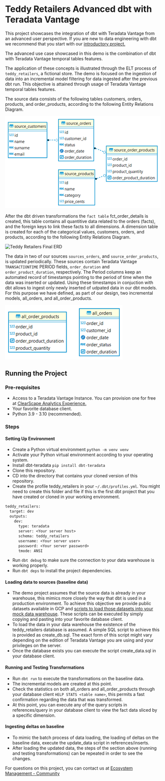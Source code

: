 # Teddy Retailers Advanced dbt with Teradata Vantage

This project showcases the integration of dbt with Teradata Vantage from an advanced user perspective. If you are new to data engineering with dbt we recommend that you start with our [introductory project.](https://github.com/Teradata/jaffle_shop-dev)

The advanced use case showcased in this demo is the combination of dbt with Teradata Vantage temporal tables features.

The application of these concepts is illustrated through the ELT process of `teddy_retailers`, a fictional store. The demo is focused on the ingestion of data into an incremental model filtering for data ingested after the previous dbt run. This objective is attained through usage of Teradata Vantage temporal tables features.

The source data consists of the following tables customers, orders, products, and order_products, according to the following Entity Relations Diagram.

![Teddy Retailers Initial ERD](/etc/teddy_retailers_initial_erd.png)

After the dbt driven transformations the `fact table` fct_order_details is created, this table contains all quantitive data related to the orders (facts), and the foreign keys to link these facts to all dimensions. A dimension table is created for each of the categorical values, customers, orders, and products, according to the following Entity Relations Diagram.

![Teddy Retailers Final ERD](/etc/teddy_retailers_final_erd.png)

The data in two of our sources `sources_orders`, and `source_order_products`, is updated periodically. These sources contain Teradata Vantage `TRANSACTIONTIME` PERIOD fields, `order_duration` and `order_product_duration`, respectively. The Period columns keep an automated record of timestamps pointing to the period of time when the data was inserted or updated. Using these timestamps in conjuction with dbt allows to ingest only newly inserted of udpated data in our dbt models. For this purpose we have defined, as part of our design, two incremental models, all_orders, and all_order_products. 

![Teddy Retailers Incremental ERD](/etc/teddy_incrementals.png)

## Running the Project

### Pre-requisites
* Access to a Teradata Vantage Instance. You can provision one for free at [ClearScape Analytics Experience.](https://clearscape.teradata.com/sign-in)
* Your favorite database client.
* Python 3.9 - 3.10 (recommended).

### Steps
#### Setting Up Environment
* Create a Python virtual environment `python -m venv venv`
* Activate your Python virtual environment according to your operating system.
* Install dbt-teradata `pip install dbt-teradata`
* Clone this repository.
* CD into the directory that contains your cloned version of this repository.
* Create the profile teddy_retailers in your `~/.dbt/profiles.yml`. You might need to create this folder and file if this is the first dbt project that you have created or cloned in your working environment.

```
teddy_retailers:
  target: dev
  outputs:
    dev:
      type: teradata
      server: <Your server host>
      schema: teddy_retailers
      username: <Your server user>
      password: <Your server password>
      tmode: ANSI
```

* Run `dbt debug` to make sure the connection to your data warehouse is working properly. 
* Run `dbt deps` to install the project dependencies. 

#### Loading data to sources (baseline data) 
* The demo project assumes that the source data is already in your warehouse, this mimics more closely the way that dbt is used in a production environment. To achieve this objective we provide public datasets available in GCP and [scripts to load those datasets into your mock data warehouse](/references/inserts/). These scripts can be executed by simply copying and pasting into your favorite database client. 
* To load the data in your data warehouse the existence of the teddy_retailers database is assumed. A simple SQL script to achieve this is provided as create_db.sql. The exact form of this script might vary depending on the edition of Teradata Vantage you are using and your privileges on the server.
* Once the database exists you can execute the script create_data.sql in your database client.

#### Running and Testing Transformations
* Run `dbt run` to execute the transformations on the baseline data.
* The incremental models are created at this point.
* Check the statistics on both all_orders and all_order_products through your database client `HELP STATS <table name>`, this permits a fast confirmation regarding the data that was transformed.
* At this point, you can execute any of the query scripts in references/query in your database client to view the fact data sliced by a specific dimension.

#### Ingesting deltas on baseline
* To mimic the batch process of data loading, the loading of deltas on the baseline data, execute the update_data script in references/inserts.
* After loading the updated data, the steps of the section above (running and testing transformations) can be repeated in order to see the changes.

For questions on this project, you can contact us at [Ecosystem Management - Community](https://support.teradata.com/community?id=community_forum&sys_id=353d17d44fed7f00dcf7a6118110c7b5)
